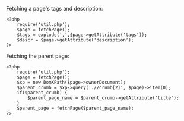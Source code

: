 Fetching a page's tags and description:

    <?php
        require('util.php');
        $page = fetchPage();
        $tags = explode(',',$page->getAttribute('tags'));
        $descr = $page->getAttribute('description');
    ?>

Fetching the parent page:

    <?php
        require('util.php');
        $page = fetchPage();
        $xp = new DomXPath($page->ownerDocument);
        $parent_crumb = $xp->query('.//crumb[2]', $page)->item(0);
        if($parent_crumb) {
            $parent_page_name = $parent_crumb->getAttribute('title');
        }
        $parent_page = fetchPage($parent_page_name);
    ?>
